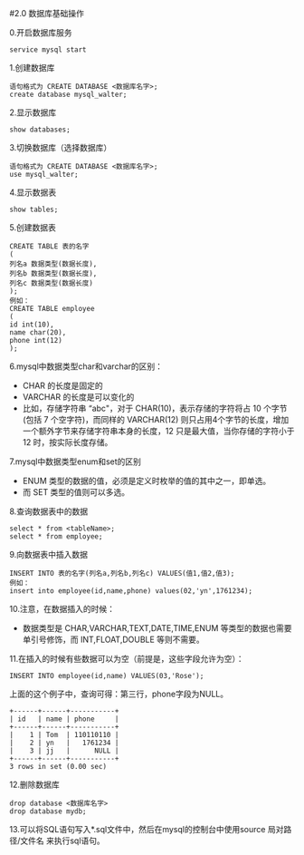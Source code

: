 #2.0 数据库基础操作

0.开启数据库服务
```linux
service mysql start
```
1.创建数据库
```linux
语句格式为 CREATE DATABASE <数据库名字>;
create database mysql_walter;
```

2.显示数据库
```linux
show databases;
```

3.切换数据库（选择数据库）
```linux
语句格式为 CREATE DATABASE <数据库名字>;
use mysql_walter;
```
4.显示数据表
```
show tables;
```
5.创建数据表
```linux
CREATE TABLE 表的名字
(
列名a 数据类型(数据长度),
列名b 数据类型(数据长度),
列名c 数据类型(数据长度)
);
例如：
CREATE TABLE employee 
(
id int(10),
name char(20),
phone int(12)
);
```

6.mysql中数据类型char和varchar的区别：
* CHAR 的长度是固定的
* VARCHAR 的长度是可以变化的
* 比如，存储字符串 “abc"，对于 CHAR(10)，表示存储的字符将占 10 个字节(包括 7 个空字符)，而同样的 VARCHAR(12) 则只占用4个字节的长度，增加一个额外字节来存储字符串本身的长度，12 只是最大值，当你存储的字符小于 12 时，按实际长度存储。

7.mysql中数据类型enum和set的区别
* ENUM 类型的数据的值，必须是定义时枚举的值的其中之一，即单选。
* 而 SET 类型的值则可以多选。

8.查询数据表中的数据
```linux
select * from <tableName>;
select * from employee;
```

9.向数据表中插入数据
```linux
INSERT INTO 表的名字(列名a,列名b,列名c) VALUES(值1,值2,值3);
例如：
insert into employee(id,name,phone) values(02,'yn',1761234);
```

10.注意，在数据插入的时候：
* 数据类型是 CHAR,VARCHAR,TEXT,DATE,TIME,ENUM 等类型的数据也需要单引号修饰，而 INT,FLOAT,DOUBLE 等则不需要。

11.在插入的时候有些数据可以为空（前提是，这些字段允许为空）：
```linux
INSERT INTO employee(id,name) VALUES(03,'Rose');
```
上面的这个例子中，查询可得：第三行，phone字段为NULL。
```linux
+------+------+-----------+
| id   | name | phone     |
+------+------+-----------+
|    1 | Tom  | 110110110 |
|    2 | yn   |   1761234 |
|    3 | jj   |      NULL |
+------+------+-----------+
3 rows in set (0.00 sec)
```

12.删除数据库
```linux
drop database <数据库名字>
drop database mydb;
```

13.可以将SQL语句写入*.sql文件中，然后在mysql的控制台中使用source 局对路径/文件名 来执行sql语句。




